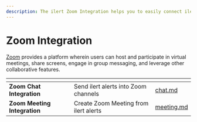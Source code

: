 ```yaml
---
description: The ilert Zoom Integration helps you to easily connect ilert with Zoom.
---
```


# Zoom Integration

[Zoom](https://zoom.us/) provides a platform wherein users can host and participate in virtual meetings, share screens, engage in group messaging, and leverage other collaborative features.

<table data-card-size="large" data-view="cards"><thead><tr><th></th><th></th><th data-hidden data-card-target data-type="content-ref"></th></tr></thead><tbody><tr><td><strong>Zoom Chat Integration</strong></td><td>Send ilert alerts into Zoom channels</td><td><a href="chat.md">chat.md</a></td></tr><tr><td><strong>Zoom Meeting Integration</strong></td><td>Create Zoom Meeting from ilert alerts</td><td><a href="meeting.md">meeting.md</a></td></tr></tbody></table>